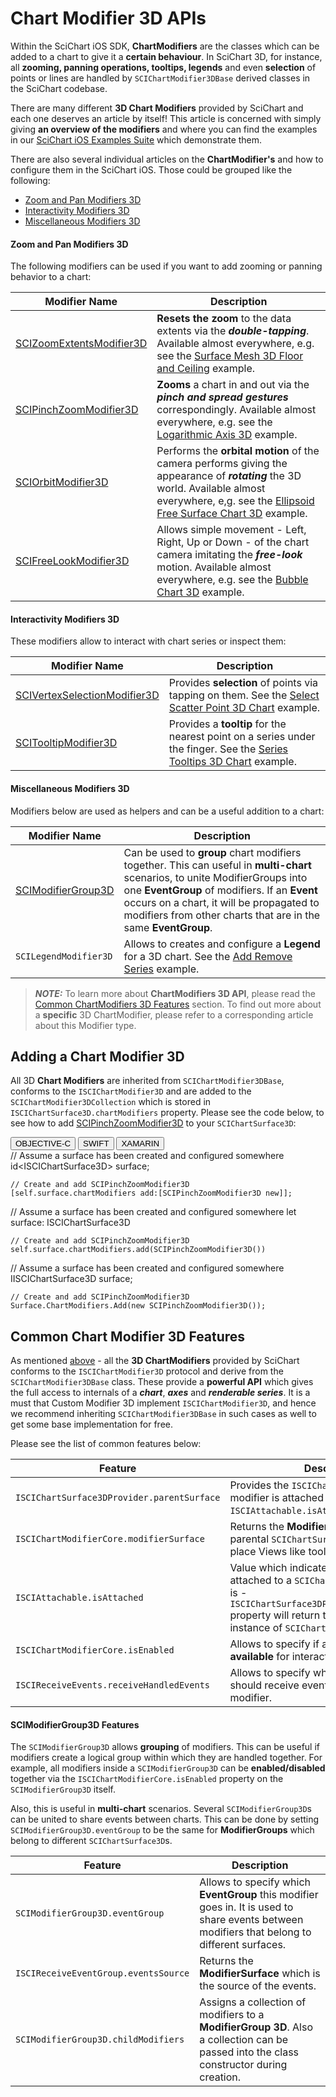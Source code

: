 # Chart Modifier 3D APIs

Within the SciChart iOS SDK, **ChartModifiers** are the classes which can be added to a chart to give it a **certain behaviour**.
In SciChart 3D, for instance, all **zooming, panning operations, tooltips, legends** and even **selection** of points or lines are handled by `SCIChartModifier3DBase` derived classes in the SciChart codebase.

There are many different **3D Chart Modifiers** provided by SciChart and each one deserves an article by itself! 
This article is concerned with simply giving **an overview of the modifiers** and where you can find the examples in our [SciChart iOS Examples Suite](https://www.scichart.com/examples/ios-chart/) which demonstrate them.

There are also several individual articles on the **ChartModifier's** and how to configure them in the SciChart iOS.
Those could be grouped like the following:
- [Zoom and Pan Modifiers 3D](#zoom-and-pan-modifiers-3d)
- [Interactivity Modifiers 3D](#interactivity-modifiers-3d)
- [Miscellaneous Modifiers 3D](#miscellaneous-modifiers-3d)

#### Zoom and Pan Modifiers 3D
The following modifiers can be used if you want to add zooming or panning behavior to a chart:

| **Modifier Name**                                                        | **Description**                                                                                                                                                           |
| ------------------------------------------------------------------------ | ------------------------------------------------------------------------------------------------------------------------------------------------------------------------- |
| [SCIZoomExtentsModifier3D](zoom-and-pan---zoom-extents-modifier-3d.html) | **Resets the zoom** to the data extents via the ***double-tapping***. Available almost everywhere, e.g. see the [Surface Mesh 3D Floor and Ceiling](https://www.scichart.com/example/ios-3d-chart-example-surface-mesh-floor-and-ceiling/) example. |
| [SCIPinchZoomModifier3D](zoom-and-pan---pinch-zoom-modifier-3d.html)     | **Zooms** a chart in and out via the ***pinch and spread gestures*** correspondingly. Available almost everywhere, e.g. see the [Logarithmic Axis 3D](https://www.scichart.com/example/ios-3d-chart-example-logarithmic-axis-3d/) example. |
| [SCIOrbitModifier3D](zoom-and-pan---orbit-modifier-3d.html)              | Performs the **orbital motion** of the camera performs giving the appearance of ***rotating*** the 3D world. Available almost everywhere, e,g. see the [Ellipsoid Free Surface Chart 3D](https://www.scichart.com/example/ios-3d-chart-example-simple-ellipsoid/) example. |
| [SCIFreeLookModifier3D](zoom-and-pan---free-look-modifier-3d.html)      | Allows simple movement - Left, Right, Up or Down - of the chart camera imitating the ***free-look*** motion. Available almost everywhere, e.g. see the [Bubble Chart 3D](https://www.scichart.com/example/ios-3d-chart-example-simple-bubble-3d-chart/) example. |

#### Interactivity Modifiers 3D
These modifiers allow to interact with chart series or inspect them:

| **Modifier Name**                                                                 | **Description**                                                                                                                                            |
| --------------------------------------------------------------------------------- | ---------------------------------------------------------------------------------------------------------------------------------------------------------- |
| [SCIVertexSelectionModifier3D](interactivity---vertex-selection-modifier-3d.html) | Provides **selection** of points via tapping on them. See the [Select Scatter Point 3D Chart](https://www.scichart.com/example/ios-3d-chart-example-select-scatter-point/) example. |
| [SCITooltipModifier3D](interactivity---tooltip-modifier-3d.html)                  | Provides a **tooltip** for the nearest point on a series under the finger. See the [Series Tooltips 3D Chart](https://www.scichart.com/example/ios-3d-chart-example-series-tooltips/) example. |

#### Miscellaneous Modifiers 3D
Modifiers below are used as helpers and can be a useful addition to a chart:

| **Modifier Name**                                  | **Description**                                                                                                                                            |
| -------------------------------------------------- | ---------------------------------------------------------------------------------------------------------------------------------------------------------- |
| [SCIModifierGroup3D](#scimodifiergroup3d-features) | Can be used to **group** chart modifiers together. This can useful in **multi-chart** scenarios, to unite ModifierGroups into one **EventGroup** of modifiers. If an **Event** occurs on a chart, it will be propagated to modifiers from other charts that are in the same **EventGroup**. |
| `SCILegendModifier3D`                              | Allows to creates and configure a **Legend** for a 3D chart. See the [Add Remove Series](https://www.scichart.com/example/ios-3d-chart-example-add-remove-series/) example. |

> **_NOTE:_** To learn more about **ChartModifiers 3D API**, please read the [Common ChartModifiers 3D Features](#common-chart-modifier-3d-features) section. 
> To find out more about a **specific** 3D ChartModifier, please refer to a corresponding article about this Modifier type.

## Adding a Chart Modifier 3D
All 3D **Chart Modifiers** are inherited from `SCIChartModifier3DBase`, conforms to the `ISCIChartModifier3D` and are added to the `SCIChartModifier3DCollection` which is stored in `ISCIChartSurface3D.chartModifiers` property. 
Please see the code below, to see how to add [SCIPinchZoomModifier3D](zoom-and-pan---pinch-zoom-modifier-3d.html) to your `SCIChartSurface3D`:

<div class="code-snippet-tabs">
  <button class="code-snippet-tab" onclick="showCodeFor(event, 'objectivec')">OBJECTIVE-C</button>
  <button class="code-snippet-tab" onclick="showCodeFor(event, 'swift')">SWIFT</button>
  <button class="code-snippet-tab" onclick="showCodeFor(event, 'cs')">XAMARIN</button>
</div>
<div class="code-snippet" id="objectivec">
    // Assume a surface has been created and configured somewhere
    id&lt;ISCIChartSurface3D&gt; surface;

    // Create and add SCIPinchZoomModifier3D
    [self.surface.chartModifiers add:[SCIPinchZoomModifier3D new]];
</div>
<div class="code-snippet" id="swift">
    // Assume a surface has been created and configured somewhere
    let surface: ISCIChartSurface3D

    // Create and add SCIPinchZoomModifier3D
    self.surface.chartModifiers.add(SCIPinchZoomModifier3D())
</div>
<div class="code-snippet" id="cs">
    // Assume a surface has been created and configured somewhere
    IISCIChartSurface3D surface;

    // Create and add SCIPinchZoomModifier3D
    Surface.ChartModifiers.Add(new SCIPinchZoomModifier3D());
</div>

## Common Chart Modifier 3D Features
As mentioned [above](#adding-a-chart-modifier-3d) - all the **3D ChartModifiers** provided by SciChart conforms to the `ISCIChartModifier3D` protocol and derive from the `SCIChartModifier3DBase` class. 
These provide a **powerful API** which gives the full access to internals of a ***chart***, ***axes*** and ***renderable series***. 
It is a must that Custom Modifier 3D implement `ISCIChartModifier3D`, and hence we recommend inheriting `SCIChartModifier3DBase` in such cases as well to get some base implementation for free.

Please see the list of common features below:

| **Feature**                                | **Description**                                                                                                               |
| ------------------------------------------ | ----------------------------------------------------------------------------------------------------------------------------- |
| `ISCIChartSurface3DProvider.parentSurface` | Provides the `ISCIChartSurface3D` which the modifier is attached to. See the `ISCIAttachable.isAttached` method below.        |
| `ISCIChartModifierCore.modifierSurface`    | Returns the **ModifierSurface** from the parental `SCIChartSurface3D`. It is used to place Views like tooltips, etc. onto it. |
| `ISCIAttachable.isAttached`                | Value which indicates whether a modifier is attached to a `SCIChartSurface3D` or not. If it is - `ISCIChartSurface3DProvider.parentSurface` property will return the corresponding instance of `SCIChartSurface3D`. |
| `ISCIChartModifierCore.isEnabled`          | Allows to specify if a modifier should be **available** for interaction **or not**.                                           |
| `ISCIReceiveEvents.receiveHandledEvents`   | Allows to specify whether a modifier should receive events handled by another modifier.                                       |

#### SCIModifierGroup3D Features
The `SCIModifierGroup3D` allows **grouping** of modifiers. This can be useful if modifiers create a logical group within which they are handled together. 
For example, all modifiers inside a `SCIModifierGroup3D` can be **enabled/disabled** together via the `ISCIChartModifierCore.isEnabled` property on the `SCIModifierGroup3D` itself.

Also, this is useful in **multi-chart** scenarios. Several `SCIModifierGroup3D`s can be united to share events between charts. 
This can be done by setting `SCIModifierGroup3D.eventGroup` to be the same for **ModifierGroups** which belong to different `SCIChartSurface3D`s.

| **Feature**                          | **Description**                                                                                                                               |
| ------------------------------------ | --------------------------------------------------------------------------------------------------------------------------------------------- |
| `SCIModifierGroup3D.eventGroup`      | Allows to specify which **EventGroup** this modifier goes in. It is used to share events between modifiers that belong to different surfaces. |
| `ISCIReceiveEventGroup.eventsSource` | Returns the **ModifierSurface** which is the source of the events.                                                                            |
| `SCIModifierGroup3D.childModifiers`  | Assigns a collection of modifiers to a **ModifierGroup 3D**. Also a collection can be passed into the class constructor during creation.      |